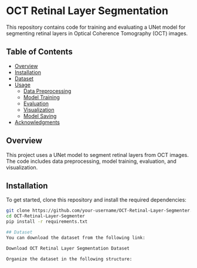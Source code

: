 # OCT Retinal Layer Segmentation

This repository contains code for training and evaluating a UNet model for segmenting retinal layers in Optical Coherence Tomography (OCT) images.

## Table of Contents

- [Overview](#overview)
- [Installation](#installation)
- [Dataset](#dataset)
- [Usage](#usage)
  - [Data Preprocessing](#data-preprocessing)
  - [Model Training](#model-training)
  - [Evaluation](#evaluation)
  - [Visualization](#visualization)
  - [Model Saving](#model-saving)
- [Acknowledgments](#acknowledgments)

## Overview

This project uses a UNet model to segment retinal layers from OCT images. The code includes data preprocessing, model training, evaluation, and visualization.

## Installation

To get started, clone this repository and install the required dependencies:

```bash
git clone https://github.com/your-username/OCT-Retinal-Layer-Segmenter.git
cd OCT-Retinal-Layer-Segmenter
pip install -r requirements.txt

## Dataset
You can download the dataset from the following link:

Download OCT Retinal Layer Segmentation Dataset

Organize the dataset in the following structure:
